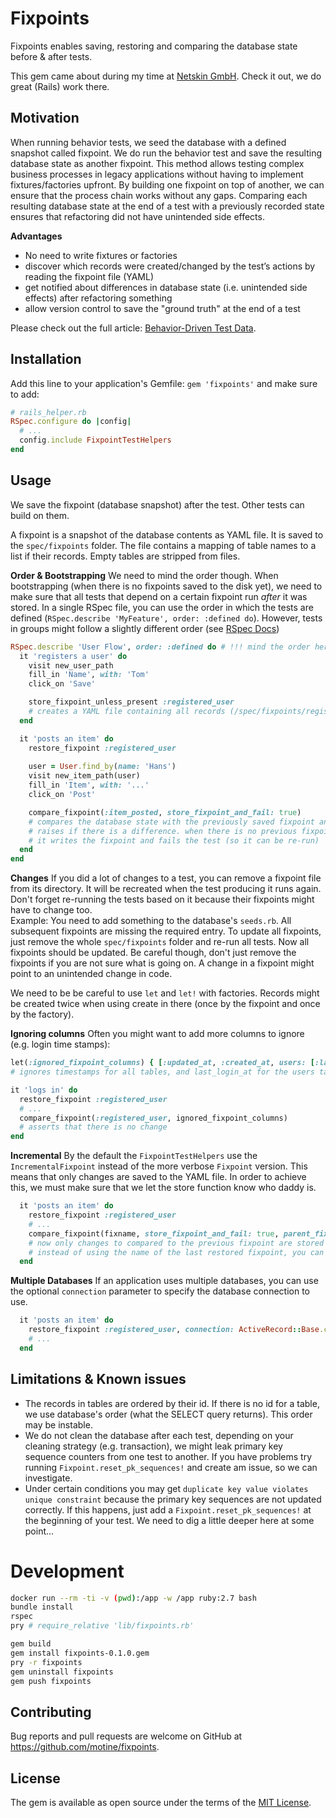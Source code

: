 # Fixpoints

Fixpoints enables saving, restoring and comparing the database state before & after tests.

This gem came about during my time at [Netskin GmbH](https://www.netskin.com/en). Check it out, we do great (Rails) work there.

## Motivation

When running behavior tests, we seed the database with a defined snapshot called fixpoint.
We do run the behavior test and save the resulting database state as another fixpoint.
This method allows testing complex business processes in legacy applications without having to implement fixtures/factories upfront.
By building one fixpoint on top of another, we can ensure that the process chain works without any gaps.
Comparing each resulting database state at the end of a test with a previously recorded state ensures that refactoring did not have unintended side effects.

**Advantages**

- No need to write fixtures or factories
- discover which records were created/changed by the test’s actions by reading the fixpoint file (YAML)
- get notified about differences in database state (i.e. unintended side effects) after refactoring something
- allow version control to save the "ground truth" at the end of a test

Please check out the full article: [Behavior-Driven Test Data](https://tomrothe.de/posts/behaviour-driven-test-data.html).

## Installation

Add this line to your application's Gemfile: `gem 'fixpoints'` and make sure to add:

```ruby
# rails_helper.rb
RSpec.configure do |config|
  # ...
  config.include FixpointTestHelpers
end
```

## Usage

We save the fixpoint (database snapshot) after the test. Other tests can build on them.

A fixpoint is a snapshot of the database contents as YAML file.
It is saved to the `spec/fixpoints` folder.
The file contains a mapping of table names to a list if their records.
Empty tables are stripped from files.

**Order & Bootstrapping** We need to mind the order though.
When bootstrapping (when there is no fixpoints saved to the disk yet), we need to make sure that all tests that depend on a certain fixpoint run _after_ it was stored.
In a single RSpec file, you can use the order in which the tests are defined (`RSpec.describe 'MyFeature', order: :defined do`).
However, tests in groups might follow a slightly different order (see [RSpec Docs](https://relishapp.com/rspec/rspec-core/docs/configuration/overriding-global-ordering))

```ruby
RSpec.describe 'User Flow', order: :defined do # !!! mind the order here !!!
  it 'registers a user' do
    visit new_user_path
    fill_in 'Name', with: 'Tom'
    click_on 'Save'

    store_fixpoint_unless_present :registered_user
    # creates a YAML file containing all records (/spec/fixpoints/registred_user.yml)
  end

  it 'posts an item' do
    restore_fixpoint :registered_user
    
    user = User.find_by(name: 'Hans')
    visit new_item_path(user)
    fill_in 'Item', with: '...'
    click_on 'Post'

    compare_fixpoint(:item_posted, store_fixpoint_and_fail: true)
    # compares the database state with the previously saved fixpoint and
    # raises if there is a difference. when there is no previous fixpoint,
    # it writes the fixpoint and fails the test (so it can be re-run)
  end
end
```

**Changes** If you did a lot of changes to a test, you can remove a fixpoint file from its directory.
It will be recreated when the test producing it runs again.
Don't forget re-running the tests based on it because their fixpoints might have to change too.  
Example: You need to add something to the database's `seeds.rb`. All subsequent fixpoints are missing the required entry.
To update all fixpoints, just remove the whole `spec/fixpoints` folder and re-run all tests. Now all fixpoints should be updated.
Be careful though, don't just remove the fixpoints if you are not sure what is going on.
A change in a fixpoint might point to an unintended change in code.

We need to be be careful to use `let` and `let!` with factories.
Records might be created twice when using create in there (once by the fixpoint and once by the factory).

**Ignoring columns** Often you might want to add more columns to ignore (e.g. login time stamps):

```ruby
let(:ignored_fixpoint_columns) { [:updated_at, :created_at, users: [:last_login_at] }
# ignores timestamps for all tables, and last_login_at for the users table

it 'logs in' do
  restore_fixpoint :registered_user
  # ...
  compare_fixpoint(:registered_user, ignored_fixpoint_columns)
  # asserts that there is no change
end
```

**Incremental** By the default the `FixpointTestHelpers` use the `IncrementalFixpoint` instead of the more verbose `Fixpoint` version.
This means that only changes are saved to the YAML file.
In order to achieve this, we must make sure that we let the store function know who daddy is.

```ruby
  it 'posts an item' do
    restore_fixpoint :registered_user
    # ...
    compare_fixpoint(fixname, store_fixpoint_and_fail: true, parent_fixname: :registered_user)
    # now only changes to compared to the previous fixpoint are stored
    # instead of using the name of the last restored fixpoint, you can also use `:last_restored`
  end
```

**Multiple Databases** If an application uses multiple databases, you can use the optional `connection` parameter
to specify the database connection to use.

```ruby
  it 'posts an item' do
    restore_fixpoint :registered_user, connection: ActiveRecord::Base.connection
    # ...
  end
```

## Limitations & Known issues

- The records in tables are ordered by their id.
    If there is no id for a table, we use database's order (what the SELECT query returns).
    This order may be instable.
- We do not clean the database after each test, depending on your cleaning strategy (e.g. transaction), we might leak primary key sequence counters from one test to another.
    If you have problems try running `Fixpoint.reset_pk_sequences!` and create am issue, so we can investigate.
- Under certain conditions you may get `duplicate key value violates unique constraint` because the primary key sequences are not updated correctly.
    If this happens, just add a `Fixpoint.reset_pk_sequences!` at the beginning of your test. We need to dig a little deeper here at some point...

# Development

```bash
docker run --rm -ti -v (pwd):/app -w /app ruby:2.7 bash
bundle install
rspec
pry # require_relative 'lib/fixpoints.rb'

gem build
gem install fixpoints-0.1.0.gem
pry -r fixpoints
gem uninstall fixpoints
gem push fixpoints
```

## Contributing

Bug reports and pull requests are welcome on GitHub at https://github.com/motine/fixpoints.

## License

The gem is available as open source under the terms of the [MIT License](https://opensource.org/licenses/MIT).
